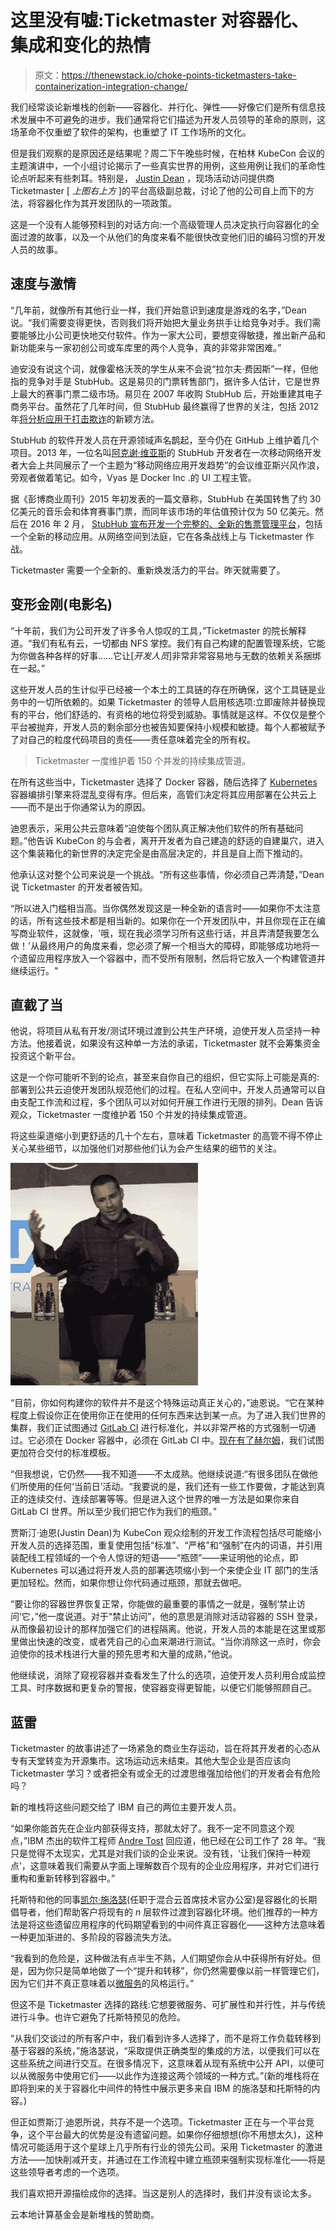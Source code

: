 # 这里没有嘘:Ticketmaster 对容器化、集成和变化的热情

> 原文：<https://thenewstack.io/choke-points-ticketmasters-take-containerization-integration-change/>

我们经常谈论新堆栈的创新——容器化、并行化、弹性——好像它们是所有信息技术发展中不可避免的进步。我们通常将它们描述为开发人员领导的革命的原则，这场革命不仅重塑了软件的架构，也重塑了 IT 工作场所的文化。

但是我们观察的是原因还是结果呢？周二下午晚些时候，在柏林 KubeCon 会议的主题演讲中，一个小组讨论揭示了一些真实世界的用例，这些用例让我们的革命性论点听起来有些刺耳。特别是， [Justin Dean](https://twitter.com/justinmdean) ，现场活动访问提供商 Ticketmaster [ *上图右上方* ]的平台高级副总裁，讨论了他的公司自上而下的方法，将容器化作为其开发团队的一项政策。

这是一个没有人能够预料到的对话方向:一个高级管理人员决定执行向容器化的全面过渡的故事，以及一个从他们的角度来看不能很快改变他们旧的编码习惯的开发人员的故事。

## 速度与激情

“几年前，就像所有其他行业一样，我们开始意识到速度是游戏的名字，”Dean 说。“我们需要变得更快，否则我们将开始把大量业务拱手让给竞争对手。我们需要能够比小公司更快地交付软件。作为一家大公司，要想变得敏捷，推出新产品和新功能来与一家初创公司或车库里的两个人竞争，真的非常非常困难。”

迪安没有说这个词，就像霍格沃茨的学生从来不会说“拉尔夫·费因斯”一样，但他指的竞争对手是 StubHub。这是易贝的门票转售部门，据许多人估计，它是世界上最大的赛事门票二级市场。易贝在 2007 年收购 StubHub 后，开始重建其电子商务平台。虽然花了几年时间，但 StubHub 最终赢得了世界的关注，包括 2012 年[将分析应用于打击欺诈](http://www.sloansportsconference.com/content/stubhub-eliminating-fraud-through-analytics/)的新颖方法。

StubHub 的软件开发人员在开源领域声名鹊起，至今仍在 GitHub 上维护着几个项目。2013 年，一位名叫[阿克谢·维亚斯](https://www.linkedin.com/in/akshayvyas21/)的 StubHub 开发者在一次移动网络开发者大会上共同展示了一个主题为“移动网络应用开发趋势”的会议维亚斯兴风作浪，旁观者做着笔记。如今，Vyas 是 Docker Inc .的 UI 工程主管。

据《彭博商业周刊》2015 年初发表的一篇文章称，StubHub 在美国转售了约 30 亿美元的音乐会和体育赛事门票，而同年该市场的年估值预计仅为 50 亿美元。然后在 2016 年 2 月， [StubHub 宣布开发一个完整的、全新的售票管理平台](https://venturebeat.com/2016/02/08/stubhub-takes-on-ticketmaster-with-new-platform-for-both-primary-and-secondary-tickets/)，包括一个全新的移动应用。从网络空间到法庭，它在各条战线上与 Ticketmaster 作战。

Ticketmaster 需要一个全新的、重新焕发活力的平台。昨天就需要了。

## 变形金刚(电影名)

“十年前，我们为公司开发了许多令人惊叹的工具，”Ticketmaster 的院长解释道。“我们有私有云，一切都由 NFS 掌控。我们有自己构建的配置管理系统，它能为你做各种各样的好事……它让[*开发人员*]非常非常容易地与无数的依赖关系捆绑在一起。”

这些开发人员的生计似乎已经被一个本土的工具链的存在所确保，这个工具链是业务中的一切所依赖的。如果 Ticketmaster 的领导人启用核选项:立即废除并替换现有的平台，他们舒适的、有资格的地位将受到威胁。事情就是这样。不仅仅是整个平台被抛弃，开发人员的剩余部分也被告知要保持小规模和敏捷。每个人都被赋予了对自己的粒度代码项目的责任——责任意味着完全的所有权。

> Ticketmaster 一度维护着 150 个并发的持续集成管道。

在所有这些当中，Ticketmaster 选择了 Docker 容器，随后选择了 [Kubernetes](/category/kubernetes/) 容器编排引擎来将混乱变得有序。但后来，高管们决定将其应用部署在公共云上——而不是出于你通常认为的原因。

迪恩表示，采用公共云意味着“迫使每个团队真正解决他们软件的所有基础问题。”他告诉 KubeCon 的与会者，离开开发者为自己建造的舒适的自建巢穴，进入这个集装箱化的新世界的决定完全是由高层决定的，并且是自上而下推动的。

他承认这对整个公司来说是一个挑战。“所有这些事情，你必须自己弄清楚，”Dean 说 Ticketmaster 的开发者被告知。

“所以进入门槛相当高。当你偶然发现这是一种全新的语言时——如果你不太注意的话，所有这些技术都是相当新的。如果你在一个开发团队中，并且你现在正在编写商业软件，这就像，'哦，现在我必须学习所有这些行话，并且弄清楚我要怎么做！'从最终用户的角度来看，您必须了解一个相当大的障碍，即能够成功地将一个遗留应用程序放入一个容器中，而不受所有限制，然后将它放入一个构建管道并继续运行。"

## 直截了当

他说，将项目从私有开发/测试环境过渡到公共生产环境，迫使开发人员坚持一种方法。他接着说，如果没有这种单一方法的承诺，Ticketmaster 就不会筹集资金投资这个新平台。

这是一个你可能听不到的论点，甚至来自你自己的组织，但它实际上可能是真的:部署到公共云迫使开发团队规范他们的过程。在私人空间中，开发人员通常可以自由支配工作流和过程，多个团队可以对如何开展工作进行无限的排列。Dean 告诉观众，Ticketmaster 一度维护着 150 个并发的持续集成管道。

将这些渠道缩小到更舒适的几十个左右，意味着 Ticketmaster 的高管不得不停止关心某些细节，以加强他们对那些他们认为会产生结果的细节的关注。

![](img/79ab92ed4f22628e07152171bd5a63ef.png)

“目前，你如何构建你的软件并不是这个特殊运动真正关心的，”迪恩说。“它在某种程度上假设你正在使用你正在使用的任何东西来达到某一点。为了进入我们世界的集群，我们正试图通过 [GitLab CI](https://about.gitlab.com/gitlab-ci/) 进行标准化，并以非常严格的方式强制一切通过。它必须在 Docker 容器中，必须在 GitLab CI 中。[现在有了赫尔姆](https://thenewstack.io/update-kubernetes-helm-package-manager-simplify-app-deployment/)，我们试图更加符合交付的标准模板。

“但我想说，它仍然——我不知道——不太成熟。他继续说道:“有很多团队在做他们所使用的任何‘当前日’活动。“我要说的是，我们还有一些工作要做，才能达到真正的连续交付、连续部署等等。但是进入这个世界的唯一方法是如果你来自 GitLab CI 世界。所以至少我们把它作为我们的瓶颈。”

贾斯汀·迪恩(Justin Dean)为 KubeCon 观众绘制的开发工作流程包括尽可能缩小开发人员的选择范围，重复使用包括“标准”、“严格”和“强制”在内的词语，并引用装配线工程领域的一个令人惊讶的短语——“瓶颈”——来证明他的论点，即 Kubernetes 可以通过将开发人员的部署选项缩小到一个来使企业 IT 部门的生活更加轻松。然而，如果你想让你代码通过瓶颈，那就去做吧。

“要让你的容器世界恢复正常，你能做的最重要的事情之一就是，强制‘禁止访问’它，”他一度说道。对于“禁止访问”，他的意思是消除对活动容器的 SSH 登录，从而像最初设计的那样加强它们的进程隔离。他说，开发人员的本能是在这里或那里做出快速的改变，或者凭自己的心血来潮进行测试。“当你消除这一点时，你会迫使你的技术栈进行大量的预先思考和大量的成熟，”他说。

他继续说，消除了窥视容器并查看发生了什么的选项，迫使开发人员利用合成监控工具、时序数据和更复杂的警报，使容器变得更智能，以便它们能够照顾自己。

## 蓝雷

Ticketmaster 的故事讲述了一场紧急的商业生存运动，旨在将其开发者的心态从专有天堂转变为开源集市。这场运动远未结束。其他大型企业是否应该向 Ticketmaster 学习？或者把全有或全无的过渡思维强加给他们的开发者会有危险吗？

新的堆栈将这些问题交给了 IBM 自己的两位主要开发人员。

“如果你能首先在企业内部获得支持，那就太好了。我不一定不同意这个观点，”IBM 杰出的软件工程师 [Andre Tost](https://www.linkedin.com/in/andretost/) 回应道，他已经在公司工作了 28 年。“我只是觉得不太现实，尤其是对我们谈的企业来说。没有钱，‘让我们保持一种观点’，这意味着我们需要从字面上理解数百个现有的企业应用程序，并对它们进行重构和重新转移到容器中。”

托斯特和他的同事[凯尔·施洛瑟](https://github.com/kyleschlosser)(任职于混合云首席技术官办公室)是容器化的长期倡导者，他们帮助客户将现有的 *n* 层软件过渡到容器化环境。他们推荐的一种方法是将这些遗留应用程序的代码期望看到的中间件真正容器化——这种方法意味着一种更加渐进的、多阶段的容器流失方法。

“我看到的危险是，这种做法有点半生不熟，人们期望你会从中获得所有好处。但是，因为你只是简单地做了一个“提升和转移”，你仍然需要像以前一样管理它们，因为它们并不真正意味着以[微服务](/category/microservices/)的风格运行。”

但这不是 Ticketmaster 选择的路线:它想要微服务、可扩展性和并行性，并与传统进行斗争。也许它避免了托斯特预见的危险。

“从我们交谈过的所有客户中，我们看到许多人选择了，而不是将工作负载转移到基于容器的系统，”施洛瑟说，“采取提供正确类型的集成的方法，以便我们可以在这些系统之间进行交互。在很多情况下，这意味着从现有系统中公开 API，以便可以从微服务中使用它们——以此作为连接这两个领域的一种方式。”(新的堆栈将在即将到来的关于容器化中间件的特性中展示更多来自 IBM 的施洛瑟和托斯特的内容。)

但正如贾斯汀·迪恩所说，共存不是一个选项。Ticketmaster 正在与一个平台竞争，这个平台最大的优势是没有遗留问题。如果你仔细想想(你不用想太久)，这种情况可能适用于这个星球上几乎所有行业的领先公司。采用 Ticketmaster 的激进方法——加快削减开支，并通过在工作流程中建立瓶颈来强制实现标准化——将是这些领导者考虑的一个选项。

我们喜欢把开源描绘成你的选择。当这是别人的选择时，我们并没有谈论太多。

云本地计算基金会是新堆栈的赞助商。

<svg xmlns:xlink="http://www.w3.org/1999/xlink" viewBox="0 0 68 31" version="1.1"><title>Group</title> <desc>Created with Sketch.</desc></svg>